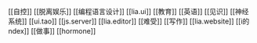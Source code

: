 [[自控]]
[[脱离娱乐]]
[[编程语言设计]]
[[lia.ui]]
[[教育]]
[[英语]]
[[见识]]
[[神经系统]]
[[ui.tao]]
[[js.server]]
[[lia.editor]]
[[难受]]
[[写作]]
[[lia.website]]
[[i的ndex]]
[[做事]]
[[hormone]]